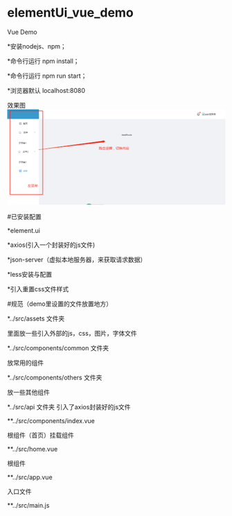 # elementUi_vue_demo

Vue Demo

*安装nodejs、npm；

*命令行运行 npm install；

*命令行运行 npm run start；

*浏览器默认 localhost:8080


效果图
![demo](https://github.com/lilyping/elementUi_vue_demo/blob/master/eui_vue27.png)

#已安装配置

*element.ui

*axios(引入一个封装好的js文件)

*json-server（虚拟本地服务器，来获取请求数据）

*less安装与配置

*引入重置css文件样式

#规范（demo里设置的文件放置地方）

*../src/assets 文件夹

里面放一些引入外部的js，css，图片，字体文件

*../src/components/common 文件夹

放常用的组件

*../src/components/others 文件夹

放一些其他组件

*../src/api 文件夹 引入了axios封装好的js文件

**../src/components/index.vue

根组件（首页）挂载组件

**../src/home.vue

根组件

**../src/app.vue

入口文件

**../src/main.js
